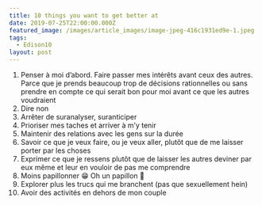 ```yaml
---
title: 10 things you want to get better at
date: 2019-07-25T22:00:00.000Z
featured_image: /images/article_images/image-jpeg-416c1931ed9e-1.jpeg
tags:
  - Edison10
layout: post
---
```

1. Penser à moi d’abord. Faire passer mes intérêts avant ceux des autres. Parce que je prends beaucoup trop de décisions rationnelles ou sans prendre en compte ce qui serait bon pour moi avant ce que les autres voudraient
2. Dire non
3. Arrêter de suranalyser, suranticiper 
4. Prioriser mes taches et arriver à m’y tenir
5. Maintenir des relations avec les gens sur la durée
6. Savoir ce que je veux faire, ou je veux aller, plutôt que de me laisser porter par les choses
7. Exprimer ce que je ressens plutôt que de laisser les autres deviner par eux même et leur en vouloir de pas me comprendre
8. Moins papillonner 😁 Oh un papillon 🦋 
9. Explorer plus les trucs qui me branchent (pas que sexuellement hein)
10. Avoir des activités en dehors de mon couple





